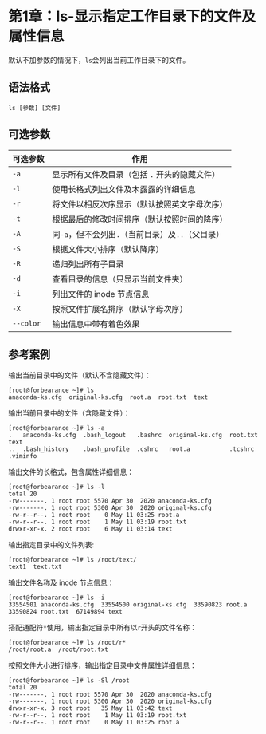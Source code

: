 # 第1章：ls-显示指定工作目录下的文件及属性信息

默认不加参数的情况下，`ls`会列出当前工作目录下的文件。

## 语法格式
`ls [参数] [文件]`

## 可选参数
|  可选参数   | 作用  |
|  ----  | ----  |
| `-a`  | 显示所有文件及目录（包括 `.` 开头的隐藏文件） |
| `-l`  | 使用长格式列出文件及木露露的详细信息 |
| `-r` | 将文件以相反次序显示（默认按照英文字母次序）  |
| `-t` | 根据最后的修改时间排序（默认按照时间的降序） |
| `-A` | 同`-a`，但不会列出`.`（当前目录）及`..`（父目录） |
| `-S` | 根据文件大小排序（默认降序） |
| `-R` | 递归列出所有子目录 |
| `-d` | 查看目录的信息（只显示当前文件夹） |
| `-i` | 列出文件的 inode 节点信息 |
| `-X` | 按照文件扩展名排序（默认字母次序） |
| `--color` | 输出信息中带有着色效果 |

## 参考案例
输出当前目录中的文件（默认不含隐藏文件）：
```shell
[root@forbearance ~]# ls
anaconda-ks.cfg  original-ks.cfg  root.a  root.txt  text
```
输出当前目录中的文件（含隐藏文件）：
```shell
[root@forbearance ~]# ls -a
.   anaconda-ks.cfg  .bash_logout   .bashrc  original-ks.cfg  root.txt  text
..  .bash_history    .bash_profile  .cshrc   root.a           .tcshrc   .viminfo
```
输出文件的长格式，包含属性详细信息：
```shell
[root@forbearance ~]# ls -l
total 20
-rw-------. 1 root root 5570 Apr 30  2020 anaconda-ks.cfg
-rw-------. 1 root root 5300 Apr 30  2020 original-ks.cfg
-rw-r--r--. 1 root root    0 May 11 03:25 root.a
-rw-r--r--. 1 root root    1 May 11 03:19 root.txt
drwxr-xr-x. 2 root root    6 May 11 03:14 text
```
输出指定目录中的文件列表:
```shell
[root@forbearance ~]# ls /root/text/
text1  text.txt
```
输出文件名称及 inode 节点信息：
```shell
[root@forbearance ~]# ls -i
33554501 anaconda-ks.cfg  33554500 original-ks.cfg  33590823 root.a  33590824 root.txt  67149894 text
```
搭配通配符`*`使用，输出指定目录中所有以`r`开头的文件名称：
```shell
[root@forbearance ~]# ls /root/r*
/root/root.a  /root/root.txt
```
按照文件大小进行排序，输出指定目录中文件属性详细信息：
```shell
[root@forbearance ~]# ls -Sl /root
total 20
-rw-------. 1 root root 5570 Apr 30  2020 anaconda-ks.cfg
-rw-------. 1 root root 5300 Apr 30  2020 original-ks.cfg
drwxr-xr-x. 3 root root   35 May 11 03:42 text
-rw-r--r--. 1 root root    1 May 11 03:19 root.txt
-rw-r--r--. 1 root root    0 May 11 03:25 root.a
```

